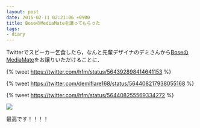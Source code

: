 ```yaml
---
layout: post
date: 2015-02-11 02:21:06 +0900
title: BoseのMediaMateを譲ってもらった
tags:
- diary
---
```

Twitterでスピーカー乞食したら，なんと先輩デザイナのデミさんから[BoseのMediaMate](http://www.bose.co.jp/jp_jp?url=/consumer_audio/user_support/products/multimedia_speakers/mm/mm_data.jsp)をお譲りいただけることに．

{% tweet https://twitter.com/hfm/status/564392898414641153 %}

{% tweet https://twitter.com/demiflare168/status/564408217938055168 %}

{% tweet https://twitter.com/hfm/status/564408255569334272 %}

![](http://30d.jp/img/hfm/public/cb458ebb-5959-4121-b383-cf2c4be48028_medium.jpg)

最高です！！！！
